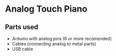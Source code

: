 # Analog Touch Piano

## Parts used
* Arduino with analog pins (6 or more recomended)
* Cables (connecting analog to metal parts)
* USB cable 

